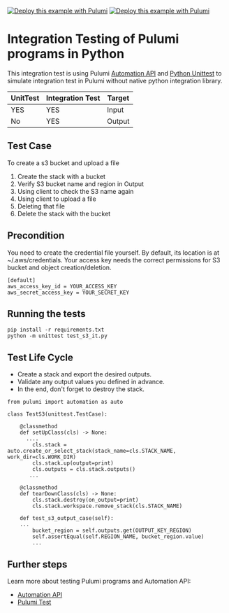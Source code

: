 [![Deploy this example with Pulumi](https://get.pulumi.com/new/button.svg)](https://app.pulumi.com/new?template=https://github.com/pulumi/examples/blob/master/testing-integration-py/README.md#gh-light-mode-only)
[![Deploy this example with Pulumi](https://get.pulumi.com/new/button-light.svg)](https://app.pulumi.com/new?template=https://github.com/pulumi/examples/blob/master/testing-integration-py/README.md#gh-dark-mode-only)

# Integration Testing of Pulumi programs in Python

This integration test is using Pulumi [Automation API](https://www.pulumi.com/blog/automation-api/) and [Python Unittest](https://docs.python.org/3/library/unittest.html)  to simulate integration test in Pulumi without native python integration library.

| UnitTest | Integration Test |Target|
|--|--|--|
| YES | YES|Input|
| No | YES|Output|

## Test Case
To create a s3 bucket and upload a file

 1. Create the stack with a bucket
 3. Verify S3 bucket name and region in Output
 4. Using client to check the S3 name again
 5. Using client to upload a file
 6. Deleting that file
 7. Delete the stack with the bucket


## Precondition

You need to create the credential file yourself. By default, its location is at ~/.aws/credentials. Your access key needs the correct permissions for S3 bucket and object creation/deletion.
```
[default]
aws_access_key_id = YOUR_ACCESS_KEY
aws_secret_access_key = YOUR_SECRET_KEY
```

##  Running the tests
```
pip install -r requirements.txt
python -m unittest test_s3_it.py
```

## Test Life Cycle
 - Create a stack and export the desired outputs.
 - Validate any output values you defined in advance.
 - In the end, don't forget to destroy the stack.
```
from pulumi import automation as auto

class TestS3(unittest.TestCase):

    @classmethod
    def setUpClass(cls) -> None:
      ....
        cls.stack = auto.create_or_select_stack(stack_name=cls.STACK_NAME, work_dir=cls.WORK_DIR)
		cls.stack.up(output=print)
        cls.outputs = cls.stack.outputs()
       ...

    @classmethod
    def tearDownClass(cls) -> None:
        cls.stack.destroy(on_output=print)
        cls.stack.workspace.remove_stack(cls.STACK_NAME)

    def test_s3_output_case(self):
    ...
        bucket_region = self.outputs.get(OUTPUT_KEY_REGION)
        self.assertEqual(self.REGION_NAME, bucket_region.value)
        ...

```
## Further steps

Learn more about testing Pulumi programs and Automation API:

 - [Automation API](https://www.pulumi.com/blog/automation-api/)
 - [Pulumi Test](https://www.pulumi.com/docs/guides/testing/)
